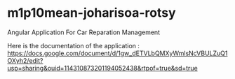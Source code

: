 # m1p10mean-joharisoa-rotsy
Angular Application For Car Reparation Management

Here is the documentation of the application : https://docs.google.com/document/d/1gw_dETVLbQMXyWmlsNcVBULZuQ1OXyh2/edit?usp=sharing&ouid=114310873201194052438&rtpof=true&sd=true 

